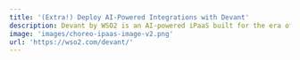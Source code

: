 ```yaml
---
title: '(Extra!) Deploy AI-Powered Integrations with Devant'
description: Devant by WSO2 is an AI-powered iPaaS built for the era of intelligent applications. Go beyond building—deploy, scale, and manage AI integrations effortlessly. Whether it’s GenAI models, knowledge bases, or custom AI Agents, Devant helps you operationalize them with low-code speed and cloud-native ease. From idea to live integration—Devant gets you there faster.
image: 'images/choreo-ipaas-image-v2.png'
url: 'https://wso2.com/devant/'
---
```

